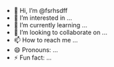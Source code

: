 - 👋 Hi, I’m @fsrhsdff
- 👀 I’m interested in ...
- 🌱 I’m currently learning ...
- 💞️ I’m looking to collaborate on ...
- 📫 How to reach me ...
- 😄 Pronouns: ...
- ⚡ Fun fact: ...

<!---
fsrhsdff/fsrhsdff is a ✨ special ✨ repository because its `README.md` (this file) appears on your GitHub profile.
You can click the Preview link to take a look at your changes.
--->
